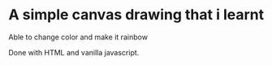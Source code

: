 # A simple canvas drawing that i learnt

Able to change color and make it rainbow

Done with HTML and vanilla javascript.
